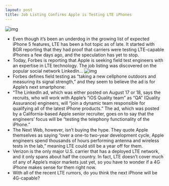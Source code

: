 ```yaml
---
layout: post
title: Job Listing Confirms Apple is Testing LTE iPhones
---
```

![img](http://media.idownloadblog.com/wp-content/uploads/2011/02/LTE-Logo-e12966649206821.jpeg)
* Even though it’s been an underdog in the growing list of expected iPhone 5 features, LTE has been a hot topic as of late. It started with BGR reporting that they had proof that carriers were testing LTE-capable iPhones a few days ago, and the speculation has yet to stop.
* Today, Forbes is reporting that Apple is seeking field test engineers with an expertise in LTE technology. The job listing was discovered on the popular social network LinkedIn…
![img](http://media.idownloadblog.com/wp-content/uploads/2011/08/APPLE-LINKEDIN-AD.jpg)
* Forbes defines field testing as “taking a new cellphone outdoors and measuring its signal strength,” and they seem to believe the ad is for Apple’s next smartphone:
* “The LinkedIn ad, which was either posted on August 17 or 18, says the recruits, who will work with Apple’s “iOS Quality team” as “QA” (Quality Assurance) engineers, will “join a dynamic team responsible for qualifying all of the latest iPhone products.” The ad, which was posted by a California-based Apple senior recruiter, goes on to say that the engineers’ focus will be “testing the telephony functionality of the iPhone.”
* The Next Web, however, isn’t buying the hype. They quote Apple themselves as saying “over a one-to two-year development cycle, Apple engineers spend thousands of hours performing antenna and wireless tests in the lab,” meaning LTE could still be a year off for them.
* Verizon is the only major U.S. carrier that has a deployed LTE network, and it only spans about half the country. In fact, LTE doesn’t cover much of any of Apple’s major markets just yet, so you have to wonder if a 4G iPhone makes sense for them right now.
* With all of the recent LTE rumors, do you think the next iPhone will be 4G-capable?

